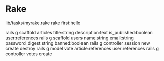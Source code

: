 # Rake
lib/tasks/myrake.rake
rake first:hello

rails g scaffold articles title:string description:text is_published:boolean user:references
rails g scaffold users name:string email:string password_digest:string banned:boolean
rails g controller session new create destroy
rails g model vote article:references user:references
rails g controller votes create
